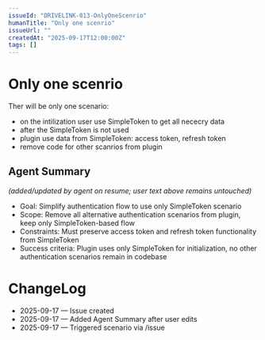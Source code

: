 ```yaml
---
issueId: "DRIVELINK-013-OnlyOneScenrio"
humanTitle: "Only one scenrio"
issueUrl: ""
createdAt: "2025-09-17T12:00:00Z"
tags: []
---
```


# Only one scenrio

Ther will be only one scenario:
- on the intilization user use SimpleToken to get all nececry data
- after the SimpleToken is not used 
- plugin use data from SimpleToken: access token, refresh token
- remove code for other scanrios from plugin



## Agent Summary
*(added/updated by agent on resume; user text above remains untouched)*
- Goal: Simplify authentication flow to use only SimpleToken scenario
- Scope: Remove all alternative authentication scenarios from plugin, keep only SimpleToken-based flow
- Constraints: Must preserve access token and refresh token functionality from SimpleToken
- Success criteria: Plugin uses only SimpleToken for initialization, no other authentication scenarios remain in codebase

# ChangeLog
- 2025-09-17 — Issue created
- 2025-09-17 — Added Agent Summary after user edits
- 2025-09-17 — Triggered scenario via /issue